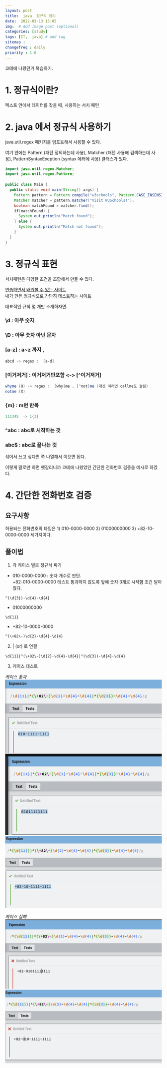 ```yaml
---
layout: post
title:  java  정규식 정리 
date:  2022-03-13 15:05
img:  # Add image post (optional)
categories: [study]
tags: [IT,  java] # add tag
sitemap :
changefreq : daily
priority : 1.0
---
```


코테에 나왔던거 복습하기.  

# 1. 정규식이란?  
텍스트 안에서 데이터를 찾을 때, 사용하는 서치 패턴   

# 2. java 에서 정규식 사용하기 
java.util.regex 패키지를 임포트해서 사용할 수 있다.  

여기 안에는 Pattern (패턴 정의하는데 사용), Matcher (패턴 사용해 검색하는데 사용), PatternSyntaxExeption (syntax 에러에 사용) 클래스가 있다. 

~~~java
import java.util.regex.Matcher;
import java.util.regex.Pattern;

public class Main {
  public static void main(String[] args) {
    Pattern pattern = Pattern.compile("w3schools", Pattern.CASE_INSENSITIVE);
    Matcher matcher = pattern.matcher("Visit W3Schools!");
    boolean matchFound = matcher.find();
    if(matchFound) {
      System.out.println("Match found");
    } else {
      System.out.println("Match not found");
    }
  }
}
~~~

# 3. 정규식 표현 
서치패턴은 다양한 조건을 조합해서 만들 수 있다.  

[연습하면서 배워볼 수 있는 사이트](https://regexone.com/)  
[내가 만든 정규식으로 간단히 테스트하는 사이트](https://regexr.com/)

대표적인 규칙 몇 개만 소개하자면.  
### \d : 아무 숫자
### \D : 아무 숫자 아닌 문자
### [a-z] : a~z 까지 , 
~~~ java
abcd -> regex :  [a-d] 
~~~
### [이거저거] : 이거저거만포함 <-> [^이거저거]
~~~ java
whyme (O) -> regex :  [why]me , [^not]me (대신 이러면 callme도 걸림)
notme (X)
~~~
### {m} : m번 반복
~~~ java
111345  -> 1{3}  
~~~
### ^abc :  abc로 시작하는 것 
### abc$ : abc로 끝나는 것

섞어서 쓰고 싶다면 쭉 나열해서 이으면 된다. 

이렇게 말로만 하면 헷갈리니까 코테에 나왔었던 간단한 전화번호 검증을 예시로 하겠다.  

# 4. 간단한 전화번호 검증   
## 요구사항 
허용되는 전화번호의 타입은 1) 010-0000-0000 2) 01000000000 3) +82-10-0000-0000  세가지이다.  

## 풀이법
1. 각 케이스 별로 정규식 짜기 
- 010-0000-0000 :  숫자 개수로 판단.  
+82-010-0000-0000 테스트 통과하지 않도록 앞에 숫자 3개로 시작함 조건 달아줬다. 
~~~
^(\d{3})-\d{4}-\d{4}  
~~~
- 01000000000 
~~~
\d{11}
~~~
- +82-10-0000-0000 
~~~
^(\+82\-)\d{2}-\d{4}-\d{4}
~~~

2. | (or) 로 연결 
~~~
\d{11}|^(\+82\-)\d{2}-\d{4}-\d{4}|^(\d{3})-\d{4}-\d{4}
~~~


3. 케이스 테스트

*케이스 통과*
![케이스1](/assets/img/케이스1.png)    
![케이스2](/assets/img/케이스2.png)  
![케이스3](/assets/img/케이스3.png)  

*케이스 실패*
![오류1](/assets/img/오류1.png)  
![오류2](/assets/img/오류2.png)  
